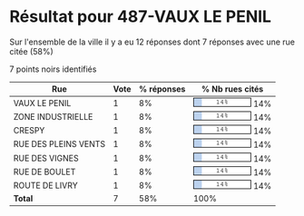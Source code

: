# Résultat pour 487-VAUX LE PENIL

Sur l'ensemble de la ville il y a eu 12 réponses dont 7 réponses avec une rue citée (58%)

7 points noirs identifiés

| Rue | Vote | % réponses | % Nb rues cités|
|-----|------|------------|----------------|
| VAUX LE PENIL | 1 | 8% | <img src="../../img/bar_14.gif" />&nbsp;14%|
| ZONE INDUSTRIELLE | 1 | 8% | <img src="../../img/bar_14.gif" />&nbsp;14%|
| CRESPY | 1 | 8% | <img src="../../img/bar_14.gif" />&nbsp;14%|
| RUE DES PLEINS VENTS | 1 | 8% | <img src="../../img/bar_14.gif" />&nbsp;14%|
| RUE DES VIGNES | 1 | 8% | <img src="../../img/bar_14.gif" />&nbsp;14%|
| RUE DE BOULET | 1 | 8% | <img src="../../img/bar_14.gif" />&nbsp;14%|
| ROUTE DE LIVRY | 1 | 8% | <img src="../../img/bar_14.gif" />&nbsp;14%|
| **Total** | 7 | 58% | 100%|
